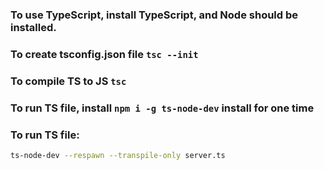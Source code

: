 
### To use TypeScript, install TypeScript, and Node should be installed.
### To create tsconfig.json file `tsc --init`
### To compile TS to JS `tsc` 
### To run TS file, install `npm i -g ts-node-dev` install for one time
### To run TS file:
```bash
ts-node-dev --respawn --transpile-only server.ts
``` 







